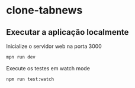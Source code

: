# clone-tabnews

## Executar a aplicação localmente

Inicialize o servidor web na porta 3000

```bash
mpn run dev
```

Execute os testes em watch mode

```bash
npm run test:watch
```
